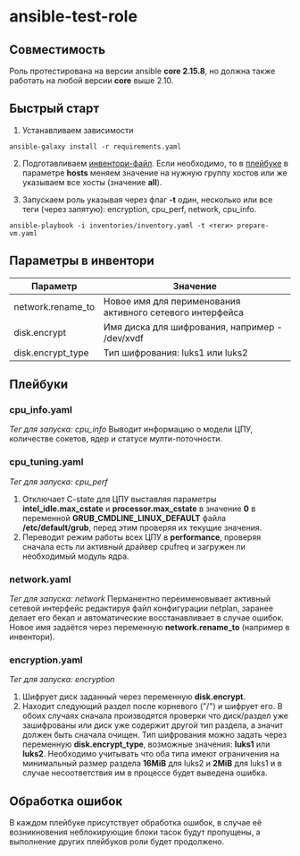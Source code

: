 # ansible-test-role

## Совместимость
Роль протестирована на версии ansible **core 2.15.8**, но должна также работать на любой версии **core** выше 2.10.

## Быстрый старт
1. Устанавливаем зависимости
```shell
ansible-galaxy install -r requirements.yaml
```

2. Подготавливаем [инвентори-файл](./inventories/inventory.yaml). Если необходимо, то в [плейбуке](./prepare-vm.yaml) в параметре **hosts** меняем значение на нужную группу хостов или же указываем все хосты (значение **all**).

3. Запускаем роль указывая через флаг **-t** один, несколько или все теги (через запятую): encryption, cpu_perf, network, cpu_info.
```shell
ansible-playbook -i inventories/inventory.yaml -t <теги> prepare-vm.yaml
```

## Параметры в инвентори
|Параметр|Значение|
|--------|--------|
|network.rename_to|Новое имя для перименования активного сетевого интерфейса|
|disk.encrypt|Имя диска для шифрования, например - /dev/xvdf|
|disk.encrypt_type|Тип шифрования: luks1 или luks2|

## Плейбуки
### cpu_info.yaml
_Тег для запуска: cpu_info_
Выводит информацию о модели ЦПУ, количестве сокетов, ядер и статусе мулти-поточности.

### cpu_tuning.yaml
_Тег для запуска: cpu_perf_
1. Отключает C-state для ЦПУ выставляя параметры **intel_idle.max_cstate** и **processor.max_cstate** в значение **0** в переменной **GRUB_CMDLINE_LINUX_DEFAULT** файла **/etc/default/grub**, перед этим проверяя их текущие значения.
2. Переводит режим работы всех ЦПУ в **performance**, проверяя сначала есть ли активный драйвер cpufreq и загружен ли необходимый модуль ядра.

### network.yaml
_Тег для запуска: network_
Перманентно переименовывает активный сетевой интерфейс редактируя файл конфигурации netplan, заранее делает его бекап и автоматические восстанавливает в случае ошибок. Новое имя задаётся через переменную **network.rename_to** (например в инвентори).

### encryption.yaml
_Тег для запуска: encryption_
1. Шифрует диск заданный через переменную **disk.encrypt**. 
2. Находит следующий раздел после корневого ("/") и шифрует его.
В обоих случаях сначала производятся проверки что диск/раздел уже зашифрованы или диск уже содержит другой тип раздела, а значит должен быть сначала очищен. 
Тип шифрования можно задать через переменную **disk.encrypt_type**, возможные значения: **luks1** или **luks2**. Необходимо учитывать что оба типа имеют ограничения на минимальный размер раздела **16MiB** для luks2 и **2MiB** для luks1 и в случае несоответствия им в процессе будет выведена ошибка.

## Обработка ошибок
В каждом плейбуке присутствует обработка ошибок, в случае её возникновения неблокирующие блоки тасок будут пропущены, а выполнение других плейбуков роли будет продолжено.
